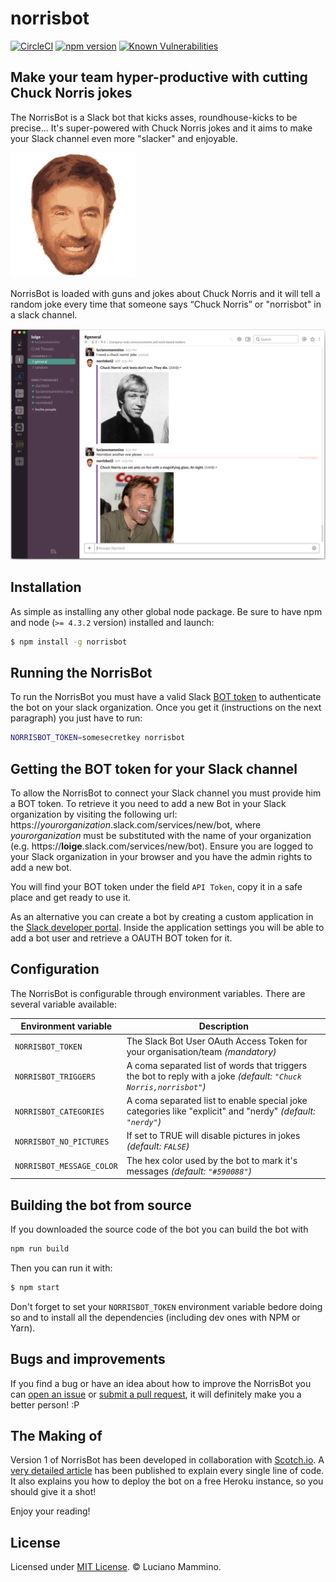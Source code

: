 # norrisbot

[![CircleCI](https://circleci.com/gh/lmammino/norrisbot.svg?style=shield)](https://circleci.com/gh/lmammino/norrisbot) [![npm version](https://badge.fury.io/js/norrisbot.svg)](http://badge.fury.io/js/norrisbot) [![Known Vulnerabilities](https://snyk.io/test/github/lmammino/norrisbot/badge.svg)](https://snyk.io/test/github/lmammino/norrisbot)

## Make your team hyper-productive with cutting Chuck Norris jokes

The NorrisBot is a Slack bot that kicks asses, roundhouse-kicks to be precise... It's super-powered with Chuck Norris jokes and it aims to make your Slack channel even more "slacker" and enjoyable.

![Chuck Norris face](assets/norrisbot-logo-small.png)

NorrisBot is loaded with guns and jokes about Chuck Norris and it will tell a random joke every time that someone says “Chuck Norris” or "norrisbot" in a slack channel.

![Norrisbot in action](assets/screenshot.png)


## Installation

As simple as installing any other global node package. Be sure to have npm and node (`>= 4.3.2` version) installed and launch:

```bash
$ npm install -g norrisbot
```


## Running the NorrisBot

To run the NorrisBot you must have a valid Slack [BOT token](#getting-the-bot-token-for-your-slack-channel) to authenticate the bot on your slack organization. Once you get it (instructions on the next paragraph) you just have to run:


```bash
NORRISBOT_TOKEN=somesecretkey norrisbot
```


## Getting the BOT token for your Slack channel

To allow the NorrisBot to connect your Slack channel you must provide him a BOT token. To retrieve it you need to add a new Bot in your Slack organization by visiting the following url: https://*yourorganization*.slack.com/services/new/bot, where *yourorganization* must be substituted with the name of your organization (e.g. https://**loige**.slack.com/services/new/bot). Ensure you are logged to your Slack organization in your browser and you have the admin rights to add a new bot.

You will find your BOT token under the field `API Token`, copy it in a safe place and get ready to use it.

As an alternative you can create a bot by creating a custom application in the [Slack developer portal](https://api.slack.com/apps). Inside the application settings you will be able to add a bot user and retrieve a OAUTH BOT token for it.


## Configuration

The NorrisBot is configurable through environment variables. There are several variable available:


| Environment variable | Description |
|----------------------|-------------|
| `NORRISBOT_TOKEN` | The Slack Bot User OAuth Access Token for your organisation/team *(mandatory)* |
| `NORRISBOT_TRIGGERS` |  A coma separated list of words that triggers the bot to reply with a joke *(default: `"Chuck Norris,norrisbot"`)* |
| `NORRISBOT_CATEGORIES` | A coma separated list to enable special joke categories like "explicit" and "nerdy" *(default: `"nerdy"`)* |
| `NORRISBOT_NO_PICTURES` | If set to TRUE will disable pictures in jokes *(default: `FALSE`)* |
| `NORRISBOT_MESSAGE_COLOR` | The hex color used by the bot to mark it's messages *(default: `"#590088"`)* |


## Building the bot from source

If you downloaded the source code of the bot you can build the bot with

```bash
npm run build
```

Then you can run it with:

```bash
$ npm start
```

Don't forget to set your `NORRISBOT_TOKEN` environment variable bedore doing so and to install all the dependencies (including dev ones with NPM or Yarn).


## Bugs and improvements

If you find a bug or have an idea about how to improve the NorrisBot you can [open an issue](https://github.com/lmammino/norrisbot/issues) or [submit a pull request](https://github.com/lmammino/norrisbot/pulls), it will definitely make you a better person! :P


## The Making of

Version 1 of NorrisBot has been developed in collaboration with [Scotch.io](https://scotch.io). A [very detailed article](https://scotch.io/tutorials/building-a-slack-bot-with-node-js-and-chuck-norris-super-powers) has been published to explain every single line of code. It also explains you how to deploy the bot on a free Heroku instance, so you should give it a shot!

Enjoy your reading!


## License

Licensed under [MIT License](LICENSE). © Luciano Mammino.
